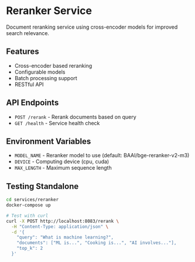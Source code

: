 # Reranker Service

Document reranking service using cross-encoder models for improved search relevance.

## Features
- Cross-encoder based reranking
- Configurable models
- Batch processing support
- RESTful API

## API Endpoints
- `POST /rerank` - Rerank documents based on query
- `GET /health` - Service health check

## Environment Variables
- `MODEL_NAME` - Reranker model to use (default: BAAI/bge-reranker-v2-m3)
- `DEVICE` - Computing device (cpu, cuda)
- `MAX_LENGTH` - Maximum sequence length

## Testing Standalone
```bash
cd services/reranker
docker-compose up

# Test with curl
curl -X POST http://localhost:8083/rerank \
  -H "Content-Type: application/json" \
  -d '{
    "query": "What is machine learning?",
    "documents": ["ML is...", "Cooking is...", "AI involves..."],
    "top_k": 2
  }'
```

